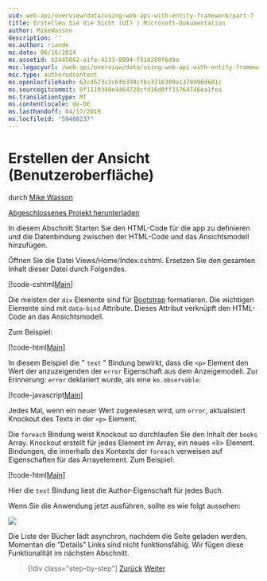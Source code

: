 ```yaml
---
uid: web-api/overview/data/using-web-api-with-entity-framework/part-7
title: Erstellen Sie die Sicht (UI) | Microsoft-Dokumentation
author: MikeWasson
description: ''
ms.author: riande
ms.date: 06/16/2014
ms.assetid: b2445062-a1fe-4133-8994-f510280f6d9a
msc.legacyurl: /web-api/overview/data/using-web-api-with-entity-framework/part-7
msc.type: authoredcontent
ms.openlocfilehash: 62c4523c2c6fb399cfbc3716309a1379996d601c
ms.sourcegitcommit: 0f1119340e4464720cfd16d0ff15764746ea1fea
ms.translationtype: MT
ms.contentlocale: de-DE
ms.lasthandoff: 04/17/2019
ms.locfileid: "59408237"
---
```

# <a name="create-the-view-ui"></a>Erstellen der Ansicht (Benutzeroberfläche)

durch [Mike Wasson](https://github.com/MikeWasson)

[Abgeschlossenes Projekt herunterladen](https://github.com/MikeWasson/BookService)

In diesem Abschnitt Starten Sie den HTML-Code für die app zu definieren und die Datenbindung zwischen der HTML-Code und das Ansichtsmodell hinzufügen.

Öffnen Sie die Datei Views/Home/Index.cshtml. Ersetzen Sie den gesamten Inhalt dieser Datei durch Folgendes.

[!code-cshtml[Main](part-7/samples/sample1.cshtml)]

Die meisten der `div` Elemente sind für [Bootstrap](http://getbootstrap.com/) formatieren. Die wichtigen Elemente sind mit `data-bind` Attribute. Dieses Attribut verknüpft den HTML-Code an das Ansichtsmodell.

Zum Beispiel:

[!code-html[Main](part-7/samples/sample2.html)]

In diesem Beispiel die &quot; `text` &quot; Bindung bewirkt, dass die `<p>` Element den Wert der anzuzeigenden der `error` Eigenschaft aus dem Anzeigemodell. Zur Erinnerung: `error` deklariert wurde, als eine `ko.observable`:

[!code-javascript[Main](part-7/samples/sample3.js)]

Jedes Mal, wenn ein neuer Wert zugewiesen wird, um `error`, aktualisiert Knockout des Texts in der `<p>` Element.

Die `foreach` Bindung weist Knockout so durchlaufen Sie den Inhalt der `books` Array. Knockout erstellt für jedes Element im Array, ein neues &lt;li&gt; Element. Bindungen, die innerhalb des Kontexts der `foreach` verweisen auf Eigenschaften für das Arrayelement. Zum Beispiel:

[!code-html[Main](part-7/samples/sample4.html)]

Hier die `text` Bindung liest die Author-Eigenschaft für jedes Buch.

Wenn Sie die Anwendung jetzt ausführen, sollte es wie folgt aussehen:

![](part-7/_static/image1.png)

Die Liste der Bücher lädt asynchron, nachdem die Seite geladen werden. Momentan die &quot;Details&quot; Links sind nicht funktionsfähig. Wir fügen diese Funktionalität im nächsten Abschnitt.

> [!div class="step-by-step"]
> [Zurück](part-6.md)
> [Weiter](part-8.md)
